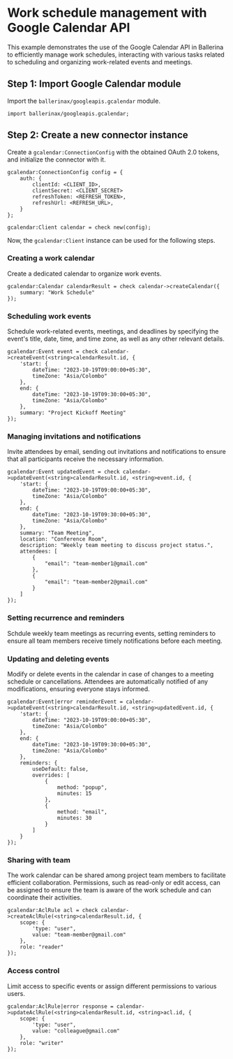 # Work schedule management with Google Calendar API

This example demonstrates the use of the Google Calendar API in Ballerina to efficiently manage work schedules, interacting with various tasks related to scheduling and organizing work-related events and meetings.

## Step 1: Import Google Calendar module

Import the `ballerinax/googleapis.gcalendar` module.

```ballerina
import ballerinax/googleapis.gcalendar;
```

## Step 2: Create a new connector instance

Create a `gcalendar:ConnectionConfig` with the obtained OAuth 2.0 tokens, and initialize the connector with it.

```ballerina
gcalendar:ConnectionConfig config = {
    auth: {
        clientId: <CLIENT_ID>,
        clientSecret: <CLIENT_SECRET>
        refreshToken: <REFRESH_TOKEN>,
        refreshUrl: <REFRESH_URL>,
    }
};

gcalendar:Client calendar = check new(config);
```

Now, the `gcalendar:Client` instance can be used for the following steps.

### Creating a work calendar

Create a dedicated calendar to organize work events.

```ballerina
gcalendar:Calendar calendarResult = check calendar->createCalendar({
    summary: "Work Schedule"
});
```

### Scheduling work events

Schedule work-related events, meetings, and deadlines by specifying the event's title, date, time, and time zone, as well as any other relevant details.

```ballerina
gcalendar:Event event = check calendar->createEvent(<string>calendarResult.id, {
    'start: {
        dateTime: "2023-10-19T09:00:00+05:30",
        timeZone: "Asia/Colombo"
    },
    end: {
        dateTime: "2023-10-19T09:30:00+05:30",
        timeZone: "Asia/Colombo"
    },
    summary: "Project Kickoff Meeting"
});
```

### Managing invitations and notifications

Invite attendees by email, sending out invitations and notifications to ensure that all participants receive the necessary information.

```ballerina
gcalendar:Event updatedEvent = check calendar->updateEvent(<string>calendarResult.id, <string>event.id, {
    'start: {
        dateTime: "2023-10-19T09:00:00+05:30",
        timeZone: "Asia/Colombo"
    },
    end: {
        dateTime: "2023-10-19T09:30:00+05:30",
        timeZone: "Asia/Colombo"
    },
    summary: "Team Meeting",
    location: "Conference Room",
    description: "Weekly team meeting to discuss project status.",
    attendees: [
        { 
            "email": "team-member1@gmail.com" 
        },
        { 
            "email": "team-member2@gmail.com" 
        }
    ]
});
```

### Setting recurrence and reminders

Schdule weekly team meetings as recurring events, setting reminders to ensure all team members receive timely notifications before each meeting.

### Updating and deleting events

Modify or delete events in the calendar in case of changes to a meeting schedule or cancellations. Attendees are automatically notified of any modifications, ensuring everyone stays informed.

```ballerina
gcalendar:Event|error reminderEvent = calendar->updateEvent(<string>calendarResult.id, <string>updatedEvent.id, {
    'start: {
        dateTime: "2023-10-19T09:00:00+05:30",
        timeZone: "Asia/Colombo"
    },
    end: {
        dateTime: "2023-10-19T09:30:00+05:30",
        timeZone: "Asia/Colombo"
    },
    reminders: {
        useDefault: false,
        overrides: [
            { 
                method: "popup", 
                minutes: 15 
            },
            { 
                method: "email", 
                minutes: 30 
            }
        ]
    }
});
```

### Sharing with team

The work calendar can be shared among project team members to facilitate efficient collaboration. Permissions, such as read-only or edit access, can be assigned to ensure the team is aware of the work schedule and can coordinate their activities.

```ballerina
gcalendar:AclRule acl = check calendar->createAclRule(<string>calendarResult.id, {
    scope: {
        'type: "user",
        value: "team-member@gmail.com"
    },
    role: "reader"
});
```

### Access control

Limit access to specific events or assign different permissions to various users.

```ballerina
gcalendar:AclRule|error response = calendar->updateAclRule(<string>calendarResult.id, <string>acl.id, {
    scope: {
        'type: "user",
        value: "colleague@gmail.com"
    },
    role: "writer"
});
```
